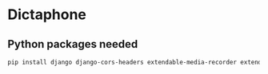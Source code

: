# Dictaphone

## Python packages needed
``` bash
pip install django django-cors-headers extendable-media-recorder extendable-media-recorder-wav-encoder django-rest-framework
```


